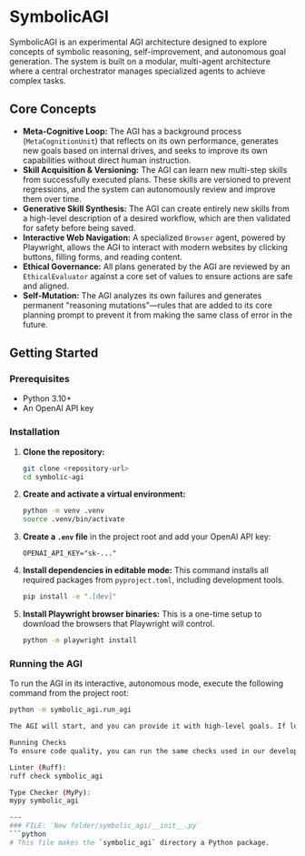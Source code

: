# SymbolicAGI

SymbolicAGI is an experimental AGI architecture designed to explore concepts of symbolic reasoning, self-improvement, and autonomous goal generation. The system is built on a modular, multi-agent architecture where a central orchestrator manages specialized agents to achieve complex tasks.

## Core Concepts

-   **Meta-Cognitive Loop:** The AGI has a background process (`MetaCognitionUnit`) that reflects on its own performance, generates new goals based on internal drives, and seeks to improve its own capabilities without direct human instruction.
-   **Skill Acquisition & Versioning:** The AGI can learn new multi-step skills from successfully executed plans. These skills are versioned to prevent regressions, and the system can autonomously review and improve them over time.
-   **Generative Skill Synthesis:** The AGI can create entirely new skills from a high-level description of a desired workflow, which are then validated for safety before being saved.
-   **Interactive Web Navigation:** A specialized `Browser` agent, powered by Playwright, allows the AGI to interact with modern websites by clicking buttons, filling forms, and reading content.
-   **Ethical Governance:** All plans generated by the AGI are reviewed by an `EthicalEvaluator` against a core set of values to ensure actions are safe and aligned.
-   **Self-Mutation:** The AGI analyzes its own failures and generates permanent "reasoning mutations"—rules that are added to its core planning prompt to prevent it from making the same class of error in the future.

## Getting Started

### Prerequisites

-   Python 3.10+
-   An OpenAI API key

### Installation

1.  **Clone the repository:**
    ```bash
    git clone <repository-url>
    cd symbolic-agi
    ```

2.  **Create and activate a virtual environment:**
    ```bash
    python -m venv .venv
    source .venv/bin/activate
    ```

3.  **Create a `.env` file** in the project root and add your OpenAI API key:
    ```
    OPENAI_API_KEY="sk-..."
    ```

4.  **Install dependencies in editable mode:** This command installs all required packages from `pyproject.toml`, including development tools.
    ```bash
    pip install -e ".[dev]"
    ```

5.  **Install Playwright browser binaries:** This is a one-time setup to download the browsers that Playwright will control.
    ```bash
    python -m playwright install
    ```

### Running the AGI

To run the AGI in its interactive, autonomous mode, execute the following command from the project root:

```bash
python -m symbolic_agi.run_agi

The AGI will start, and you can provide it with high-level goals. If left idle, it will begin to generate its own goals based on its internal drives.

Running Checks
To ensure code quality, you can run the same checks used in our development process:

Linter (Ruff):
ruff check symbolic_agi

Type Checker (MyPy):
mypy symbolic_agi

---
### FILE: `New folder/symbolic_agi/__init__.py`
```python
# This file makes the `symbolic_agi` directory a Python package.